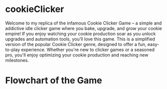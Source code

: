 # cookieClicker

Welcome to my replica of the infamous Cookie Clicker Game – a simple and addictive idle clicker game where you bake, upgrade, and grow your cookie empire! If you enjoy watching your cookie production soar as you unlock upgrades and automation tools, you’ll love this game. This is a simplified version of the popular Cookie Clicker genre, designed to offer a fun, easy-to-play experience. Whether you're new to clicker games or a seasoned pro, you'll enjoy optimizing your cookie production and reaching new milestones.

# Flowchart of the Game
<p align="right>
  ![0ae5be29-9c1d-4565-bbc0-5a6f0d4c17a4](https://github.com/user-attachments/assets/6df4ebb9-d351-4744-a0db-c04f6e0995a1)
</p>
